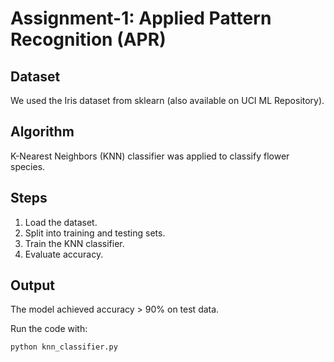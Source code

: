 # Assignment-1: Applied Pattern Recognition (APR)

## Dataset
We used the Iris dataset from sklearn (also available on UCI ML Repository).

## Algorithm
K-Nearest Neighbors (KNN) classifier was applied to classify flower species.

## Steps
1. Load the dataset.
2. Split into training and testing sets.
3. Train the KNN classifier.
4. Evaluate accuracy.

## Output
The model achieved accuracy > 90% on test data.

Run the code with:
```bash
python knn_classifier.py
```
